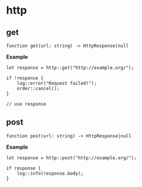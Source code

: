 # http

## get

```wdl
function get(url: string) -> HttpResponse|null
```

**Example**

```wdl
let response = http::get("http://example.org/");

if !response {
    log::error("Request failed!");
    order::cancel();
}

// use response
```

## post

```wdl
function post(url: string) -> HttpResponse|null
```

**Example**

```wdl
let response = http::post("http://example.org/");

if response {
    log::info(response.body);
}
```

